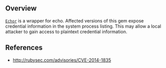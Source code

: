 ## Overview
[`Echor`](https://rubygems.org/gems/echor) is a wrapper for echo.
Affected versions of this gem expose credential information in the system process listing. This may allow a local attacker to gain access to plaintext credential information.

## References
- http://rubysec.com/advisories/CVE-2014-1835
